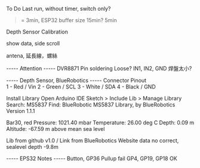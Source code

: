 To Do
Last run, without timer, switch only?
>= 3min, ESP32 buffer size 15min? 5min

Depth Sensor Calibration

show data, side scroll

antena, 延長線，螺絲

----- Attention -----
DVR8871 Pin soldering Loose?
IN1, IN2, GND
焊盤太小?


----- Depth Sensor, BlueRobotics -----
Connector Pinout	
1 - Red / Vin
2 - Green / SCL
3 - White / SDA
4 - Black / GND

Install Library
Open Arduino IDE
Sketch > Include Lib > Manage Library
Search: MS5837
Find: BlueRobotic MS5837 Library, by BlueRobotics
Version 1.1.1

Bar30, red
Pressure: 1021.40 mbar
Temperature: 26.00 deg C
Depth: 0.09 m
Altitude: -67.59 m above mean sea level


Lib from github v1.0 / Link from BlueRobotics Website
data no correct, sealevel depth -9.8m




----- EPS32 Notes -----
Button, GP36 Pullup fail
GP4, GP19, GP18 OK 